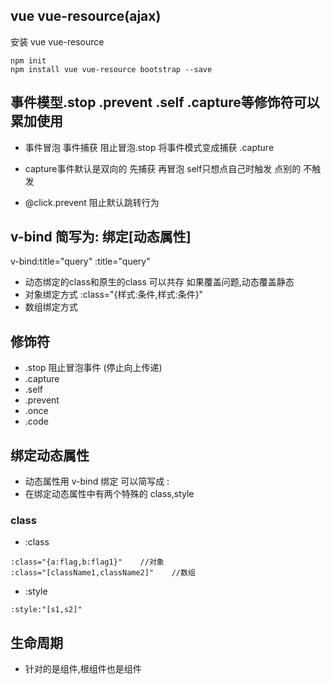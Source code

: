


## vue  vue-resource(ajax)
安装 vue  vue-resource
```
npm init
npm install vue vue-resource bootstrap --save

```

## 事件模型.stop .prevent .self .capture等修饰符可以累加使用
- 事件冒泡  事件捕获  阻止冒泡.stop  将事件模式变成捕获 .capture
- capture事件默认是双向的 先捕获 再冒泡 self只想点自己时触发 点别的 不触发

- @click.prevent  阻止默认跳转行为

## v-bind 简写为:   绑定[动态属性]
 v-bind:title="query"      :title="query"

- 动态绑定的class和原生的class 可以共存 如果覆盖问题,动态覆盖静态
- 对象绑定方式 :class="{样式:条件,样式:条件}"
- 数组绑定方式

## 修饰符
- .stop 阻止冒泡事件 (停止向上传递)
- .capture
- .self
- .prevent
- .once
- .code

## 绑定动态属性
- 动态属性用 v-bind 绑定 可以简写成 :
- 在绑定动态属性中有两个特殊的 class,style

### class
- :class
```
:class="{a:flag,b:flag1}"    //对象
:class="[className1,className2]"    //数组
```

- :style
```
:style:"[s1,s2]"

```

## 生命周期
- 针对的是组件,根组件也是组件